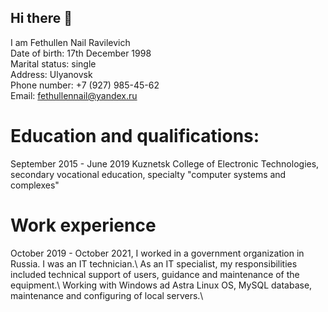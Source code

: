 ## Hi there 👋

I am Fethullen Nail Ravilevich\
Date of birth: 17th December 1998\
Marital status: single\
Address:  Ulyanovsk\
Phone number: +7 (927) 985-45-62\
Email: fethullennail@yandex.ru 

# Education and qualifications:
September 2015 - June 2019
Kuznetsk College of Electronic Technologies, secondary vocational education, specialty "computer systems and complexes"

# Work experience 
October 2019 - October 2021, I worked in a government organization in Russia. I was an IT technician.\ 
As an IT specialist, my responsibilities included technical support of users, guidance and maintenance of the equipment.\ 
Working with Windows ad Astra Linux OS, MySQL database, maintenance and configuring of local servers.\

<!--
**Nail1798/Nail1798** is a ✨ _special_ ✨ repository because its `README.md` (this file) appears on your GitHub profile.

Here are some ideas to get you started:

- 🔭 I’m currently working on ...
- 🌱 I’m currently learning ...
- 👯 I’m looking to collaborate on ...
- 🤔 I’m looking for help with ...
- 💬 Ask me about ...
- 📫 How to reach me: ...
- 😄 Pronouns: ...
- ⚡ Fun fact: ...
-->
